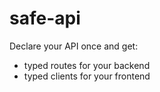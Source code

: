 # safe-api

Declare your API once and get:

- typed routes for your backend
- typed clients for your frontend
